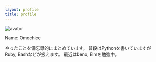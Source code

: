 ```yaml
---
layout: profile
title: profile
---
```


![avator](https://avatars.githubusercontent.com/u/44566328?s=400&u=c02fd74708038c6e900deeb58aabb3f79b757965&v=4)

Name: Omochice

やったことを備忘録的にまとめています。
普段はPythonを書いていますがRuby, Bashなどが扱えます。
最近はDeno, Elmを勉強中。




